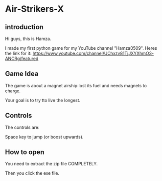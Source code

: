 # Air-Strikers-X

## introduction

Hi guys, this is Hamza.

I made my first python game for my YouTube channel "Hamza0509".
Heres the link for it: https://www.youtube.com/channel/UChxzv81TjJXYXhmO3-ANCRg/featured

## Game Idea

The game is about a magnet airship lost its fuel and needs magnets to charge.

Your goal is to try tto live the longest.

## Controls

The controls are:

Space key to jump (or boost upwards).

## How to open

You need to extract the zip file COMPLETELY.

Then you click the exe file.
